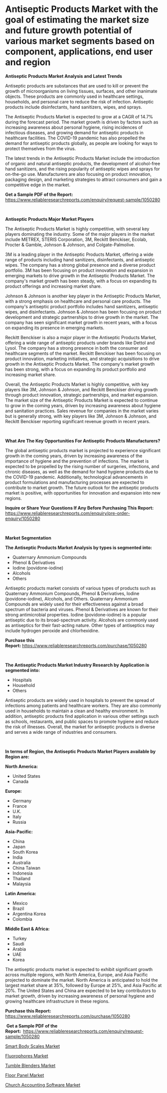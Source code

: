 <p><h1>Antiseptic Products Market with the goal of estimating the market size and future growth potential of various market segments based on component, applications, end user and region</h1></p><p><strong>Antiseptic Products Market Analysis and Latest Trends</strong></p>
<p><p>Antiseptic products are substances that are used to kill or prevent the growth of microorganisms on living tissues, surfaces, and other inanimate objects. These products are commonly used in healthcare settings, households, and personal care to reduce the risk of infection. Antiseptic products include disinfectants, hand sanitizers, wipes, and sprays.</p><p>The Antiseptic Products Market is expected to grow at a CAGR of 14.7% during the forecast period. The market growth is driven by factors such as increasing awareness about personal hygiene, rising incidences of infectious diseases, and growing demand for antiseptic products in healthcare facilities. The COVID-19 pandemic has also propelled the demand for antiseptic products globally, as people are looking for ways to protect themselves from the virus.</p><p>The latest trends in the Antiseptic Products Market include the introduction of organic and natural antiseptic products, the development of alcohol-free hand sanitizers, and the rising popularity of antiseptic wipes and sprays for on-the-go use. Manufacturers are also focusing on product innovation, packaging design, and marketing strategies to attract consumers and gain a competitive edge in the market.</p></p>
<p><strong>Get a Sample PDF of the Report:&nbsp;</strong> <a href="https://www.reliableresearchreports.com/enquiry/request-sample/1050280">https://www.reliableresearchreports.com/enquiry/request-sample/1050280</a></p>
<p>&nbsp;</p>
<p><strong>Antiseptic Products Major Market Players</strong></p>
<p><p>The Antiseptic Products Market is highly competitive, with several key players dominating the industry. Some of the major players in the market include METREX, STERIS Corporation, 3M, Reckitt Benckiser, Ecolab, Procter & Gamble, Johnson & Johnson, and Colgate-Palmolive.</p><p>3M is a leading player in the Antiseptic Products Market, offering a wide range of products including hand sanitizers, disinfectants, and antiseptic wipes. The company has a strong global presence and a diverse product portfolio. 3M has been focusing on product innovation and expansion in emerging markets to drive growth in the Antiseptic Products Market. The company's market growth has been steady, with a focus on expanding its product offerings and increasing market share.</p><p>Johnson & Johnson is another key player in the Antiseptic Products Market, with a strong emphasis on healthcare and personal care products. The company's antiseptic product portfolio includes hand sanitizers, antiseptic wipes, and disinfectants. Johnson & Johnson has been focusing on product development and strategic partnerships to drive growth in the market. The company has seen significant market growth in recent years, with a focus on expanding its presence in emerging markets.</p><p>Reckitt Benckiser is also a major player in the Antiseptic Products Market, offering a wide range of antiseptic products under brands like Dettol and Lysol. The company has a strong presence in both the consumer and healthcare segments of the market. Reckitt Benckiser has been focusing on product innovation, marketing initiatives, and strategic acquisitions to drive growth in the Antiseptic Products Market. The company's market growth has been strong, with a focus on expanding its product portfolio and increasing market share.</p><p>Overall, the Antiseptic Products Market is highly competitive, with key players like 3M, Johnson & Johnson, and Reckitt Benckiser driving growth through product innovation, strategic partnerships, and market expansion. The market size of the Antiseptic Products Market is expected to continue to grow in the coming years, driven by increasing awareness about hygiene and sanitation practices. Sales revenue for companies in the market varies but is generally strong, with key players like 3M, Johnson & Johnson, and Reckitt Benckiser reporting significant revenue growth in recent years.</p></p>
<p>&nbsp;</p>
<p><strong>What Are The Key Opportunities For Antiseptic Products Manufacturers?</strong></p>
<p><p>The global antiseptic products market is projected to experience significant growth in the coming years, driven by increasing awareness of the importance of hygiene and the prevention of infections. The market is expected to be propelled by the rising number of surgeries, infections, and chronic diseases, as well as the demand for hand hygiene products due to the COVID-19 pandemic. Additionally, technological advancements in product formulations and manufacturing processes are expected to contribute to market growth. The future outlook for the antiseptic products market is positive, with opportunities for innovation and expansion into new regions.</p></p>
<p><strong>Inquire or Share Your Questions If Any Before Purchasing This Report:</strong> <a href="https://www.reliableresearchreports.com/enquiry/pre-order-enquiry/1050280">https://www.reliableresearchreports.com/enquiry/pre-order-enquiry/1050280</a></p>
<p>&nbsp;</p>
<p><strong>Market Segmentation</strong></p>
<p><strong>The Antiseptic Products Market Analysis by types is segmented into:</strong></p>
<p><ul><li>Quaternary Ammonium Compounds</li><li>Phenol & Derivatives</li><li>Iodine (povidone-iodine)</li><li>Alcohols</li><li>Others</li></ul></p>
<p><p>Antiseptic products market consists of various types of products such as Quaternary Ammonium Compounds, Phenol & Derivatives, Iodine (povidone-iodine), Alcohols, and Others. Quaternary Ammonium Compounds are widely used for their effectiveness against a broad spectrum of bacteria and viruses. Phenol & Derivatives are known for their strong antimicrobial properties. Iodine (povidone-iodine) is a popular antiseptic due to its broad-spectrum activity. Alcohols are commonly used as antiseptics for their fast-acting nature. Other types of antiseptics may include hydrogen peroxide and chlorhexidine.</p></p>
<p><strong>Purchase this Report:&nbsp;</strong><a href="https://www.reliableresearchreports.com/purchase/1050280">https://www.reliableresearchreports.com/purchase/1050280</a></p>
<p>&nbsp;</p>
<p><strong>The Antiseptic Products Market Industry Research by Application is segmented into:</strong></p>
<p><ul><li>Hospitals</li><li>Household</li><li>Others</li></ul></p>
<p><p>Antiseptic products are widely used in hospitals to prevent the spread of infections among patients and healthcare workers. They are also commonly used in households to maintain a clean and healthy environment. In addition, antiseptic products find application in various other settings such as schools, restaurants, and public spaces to promote hygiene and reduce the risk of illnesses. Overall, the market for antiseptic products is diverse and serves a wide range of industries and consumers.</p></p>
<p>&nbsp;</p>
<p><strong>In terms of Region, the Antiseptic Products Market Players available by Region are:</strong></p>
<p>
    <p> <strong> North America: </strong>
        <ul>
            <li>United States</li>
            <li>Canada</li>
        </ul>
        </p> 
    <p> <strong> Europe: </strong>
        <ul>
            <li>Germany</li>
            <li>France</li>
            <li>U.K.</li>
            <li>Italy</li>
            <li>Russia</li>
        </ul>
        </p> 
    <p> <strong> Asia-Pacific: </strong>
        <ul>
            <li>China</li>
            <li>Japan</li>
            <li>South Korea</li>
            <li>India</li>
            <li>Australia</li>
            <li>China Taiwan</li>
            <li>Indonesia</li>
            <li>Thailand</li>
            <li>Malaysia</li>
        </ul>
        </p> 
    <p> <strong> Latin America: </strong>
        <ul>
            <li>Mexico</li>
            <li>Brazil</li>
            <li>Argentina Korea</li>
            <li>Colombia</li>
        </ul>
        </p> 
    <p> <strong> Middle East & Africa: </strong>
        <ul>
            <li>Turkey</li>
            <li>Saudi</li>
            <li>Arabia</li>
            <li>UAE</li>
            <li>Korea</li>
        </ul>
    </p>
    </p>
<p><p>The antiseptic products market is expected to exhibit significant growth across multiple regions, with North America, Europe, and Asia Pacific projected to dominate the market. North America is anticipated to hold the largest market share at 35%, followed by Europe at 25%, and Asia Pacific at 20%. The United States and China are expected to be key contributors to market growth, driven by increasing awareness of personal hygiene and growing healthcare infrastructure in these regions.</p></p>
<p><strong>Purchase this Report: </strong><a href="https://www.reliableresearchreports.com/purchase/1050280">https://www.reliableresearchreports.com/purchase/1050280</a></p>
<p>&nbsp;<strong>Get a Sample PDF of the Report:&nbsp;&nbsp;</strong><a href="https://www.reliableresearchreports.com/enquiry/request-sample/1050280">https://www.reliableresearchreports.com/enquiry/request-sample/1050280</a></p>
<p><strong></strong></p>
<p><p><a href="https://issuu.com/reportprime-2/docs/smart-body-scales-market-size-2030.pptx">Smart Body Scales Market</a></p><p><a href="https://github.com/mbisetmhermsr/Market-Research-Report-List-1/blob/main/fluorophores-market.md">Fluorophores Market</a></p><p><a href="https://view.publitas.com/reportprime-1/tumble-blenders-market-size-focuses-on-market-dynamics-in-depth-analysis-and-future-projections-of-its-market-forecasted-for-period-from-2023-to-2030/">Tumble Blenders Market</a></p><p><a href="https://github.com/zjyglelu/Market-Research-Report-List-1/blob/main/floor-panel-market.md">Floor Panel Market</a></p><p><a href="https://gratis-rainforest-2ca.notion.site/Church-Accounting-Software-Market-Research-Report-Forecasted-for-Period-from-2024-2031-by-Market--cd40eb4073d14afea6d4a272ab27af8a">Church Accounting Software Market</a></p></p>